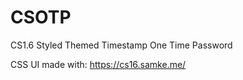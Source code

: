 # CSOTP
CS1.6 Styled Themed Timestamp One Time Password 


CSS UI made with: https://cs16.samke.me/
